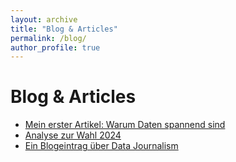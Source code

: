 ```yaml
---
layout: archive
title: "Blog & Articles"
permalink: /blog/
author_profile: true
---
```


# Blog & Articles

- [Mein erster Artikel: Warum Daten spannend sind](/files/article1.pdf)
- [Analyse zur Wahl 2024](https://doi.org/xyz)
- [Ein Blogeintrag über Data Journalism](/files/data-journalism.pdf)
